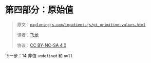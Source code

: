# 第四部分：原始值

> 原文：[`exploringjs.com/impatient-js/pt_primitive-values.html`](https://exploringjs.com/impatient-js/pt_primitive-values.html)
> 
> 译者：[飞龙](https://github.com/wizardforcel)
> 
> 协议：[CC BY-NC-SA 4.0](https://creativecommons.org/licenses/by-nc-sa/4.0/)

下一步：14 非值 `undefined` 和 `null`

